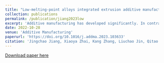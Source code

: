 ```yaml
---
title: "Low-melting-point alloys integrated extrusion additive manufacturing"
collection: publications
permalink: /publication/jiang2023low
excerpt: 'Additive manufacturing has developed significantly. In contrast to established fabricated materials, low-melting-point alloys (LMPAs) are increasingly attractive because they have favorable electrical/thermal conductivities and mechanical strengths. However, LMPA additive manufacturing is still in its infancy. We report a novel strategy for fabricating the complex and/or multifunctional components of LMPAs by extrusion additive manufacturing with two nozzles (for extruding the polymer and for extruding the LMPA). The proposed strategy was used to successfully fabricate complex LMPA components for the first time. We fabricated LMPA/polymer composite parts with improved mechanical properties, and implemented the integrated manufacturing of circuits and 3D products. The strategy will enable the use of LMPAs in applications such as smart structures, electromagnetic shielding, biomedicine, thermal management, energy harvesting, and advanced electronics.'
date: 2022-10-28
venue: 'Additive Manufacturing'
paperurl: 'https://doi.org/10.1016/j.addma.2023.103633'
citation: 'Jingchao Jiang, Xiaoya Zhai, Kang Zhang, Liuchao Jin, Qitao Lu, Zhichao Shen, and Wei-Hsin Liao (2023). &quot;Low-melting-point alloys integrated extrusion additive manufacturing.&quot; <i>Additive Manufacturing</i>. 103633. '
---
```

[Download paper here](http://Liuchao-JIN.github.io/files/My_Essay/jiang2023low.pdf)
